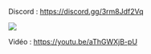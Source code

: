 Discord : https://discord.gg/3rm8Jdf2Vq

<img src="https://i.imgur.com/NFIgWJe.png">

Vidéo : https://youtu.be/aThGWXjB-pU
